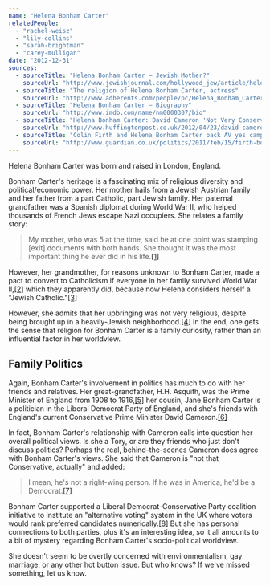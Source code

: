 ```yaml
---
name: "Helena Bonham Carter"
relatedPeople:
  - "rachel-weisz"
  - "lily-collins"
  - "sarah-brightman"
  - "carey-mulligan"
date: "2012-12-31"
sources:
  - sourceTitle: "Helena Bonham Carter – Jewish Mother?"
    sourceUrl: "http://www.jewishjournal.com/hollywood_jew/article/helena_bonham_carter_jewish_mother_20080730"
  - sourceTitle: "The religion of Helena Bonham Carter, actress"
    sourceUrl: "http://www.adherents.com/people/pc/Helena_Bonham_Carter.html"
  - sourceTitle: "Helena Bonham Carter – Biography"
    sourceUrl: "http://www.imdb.com/name/nm0000307/bio"
  - sourceTitle: "Helena Bonham Carter: David Cameron 'Not Very Conservative.'"
    sourceUrl: "http://www.huffingtonpost.co.uk/2012/04/23/david-cameron-conservative-bonham-carter_n_1445118.html"
  - sourceTitle: "Colin Firth and Helena Bonham Carter back AV yes campaign"
    sourceUrl: "http://www.guardian.co.uk/politics/2011/feb/15/firth-bonham-carter-av-yes"
---
```


Helena Bonham Carter was born and raised in London, England.

Bonham Carter's heritage is a fascinating mix of religious diversity and political/economic power. Her mother hails from a Jewish Austrian family and her father from a part Catholic, part Jewish family. Her paternal grandfather was a Spanish diplomat during World War II, who helped thousands of French Jews escape Nazi occupiers. She relates a family story:

>My mother, who was 5 at the time, said he at one point was stamping [exit] documents with both hands. She thought it was the most important thing he ever did in his life.<a class="source-citation" href="#http://www.jewishjournal.com/hollywood_jew/article/helena_bonham_carter_jewish_mother_20080730" title="Helena Bonham Carter – Jewish Mother?">[1]</a>

However, her grandmother, for reasons unknown to Bonham Carter, made a pact to convert to Catholicism if everyone in her family survived World War II,<a class="source-citation" href="#http://www.jewishjournal.com/hollywood_jew/article/helena_bonham_carter_jewish_mother_20080730" title="Helena Bonham Carter – Jewish Mother?">[2]</a> which they apparently did, because now Helena considers herself a "Jewish Catholic."<a class="source-citation" href="#http://www.adherents.com/people/pc/Helena_Bonham_Carter.html" title="The religion of Helena Bonham Carter, actress">[3]</a>

However, she admits that her upbringing was not very religious, despite being brought up in a heavily-Jewish neighborhood.<a class="source-citation" href="#http://www.jewishjournal.com/hollywood_jew/article/helena_bonham_carter_jewish_mother_20080730" title="Helena Bonham Carter – Jewish Mother?">[4]</a> In the end, one gets the sense that religion for Bonham Carter is a family curiosity, rather than an influential factor in her worldview.


## Family Politics

Again, Bonham Carter's involvement in politics has much to do with her friends and relatives. Her great-grandfather, H.H. Asquith, was the Prime Minister of England from 1908 to 1916,<a class="source-citation" href="#http://www.imdb.com/name/nm0000307/bio" title="Helena Bonham Carter – Biography">[5]</a> her cousin, Jane Bonham Carter is a politician in the Liberal Democrat Party of England, and she's friends with England's current Conservative Prime Minister David Cameron.<a class="source-citation" href="#http://www.huffingtonpost.co.uk/2012/04/23/david-cameron-conservative-bonham-carter_n_1445118.html" title="Helena Bonham Carter: David Cameron &apos;Not Very Conservative.&apos;">[6]</a>

In fact, Bonham Carter's relationship with Cameron calls into question her overall political views. Is she a Tory, or are they friends who just don't discuss politics? Perhaps the real, behind-the-scenes Cameron does agree with Bonham Carter's views. She said that Cameron is "not that Conservative, actually" and added:

>I mean, he's not a right-wing person. If he was in America, he'd be a Democrat.<a class="source-citation" href="#http://www.huffingtonpost.co.uk/2012/04/23/david-cameron-conservative-bonham-carter_n_1445118.html" title="Helena Bonham Carter: David Cameron &apos;Not Very Conservative.&apos;">[7]</a>

Bonham Carter supported a Liberal Democrat-Conservative Party coalition initiative to institute an "alternative voting" system in the UK where voters would rank preferred candidates numerically.<a class="source-citation" href="#http://www.guardian.co.uk/politics/2011/feb/15/firth-bonham-carter-av-yes" title="Colin Firth and Helena Bonham Carter back AV yes campaign">[8]</a> But she has personal connections to both parties, plus it's an interesting idea, so it all amounts to a bit of mystery regarding Bonham Carter's socio-political worldview.

She doesn't seem to be overtly concerned with environmentalism, gay marriage, or any other hot button issue. But who knows? If we've missed something, let us know.